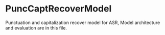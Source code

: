 # PuncCaptRecoverModel
Punctuation and capitalization recover model for ASR,
Model architecture and evaluation are in this file.
